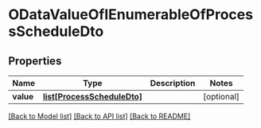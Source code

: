 # ODataValueOfIEnumerableOfProcessScheduleDto

## Properties
Name | Type | Description | Notes
------------ | ------------- | ------------- | -------------
**value** | [**list[ProcessScheduleDto]**](ProcessScheduleDto.md) |  | [optional] 

[[Back to Model list]](../README.md#documentation-for-models) [[Back to API list]](../README.md#documentation-for-api-endpoints) [[Back to README]](../README.md)


